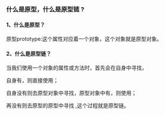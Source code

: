 ### 什么是原型，什么是原型链 ?

#### 1、什么是原型？

 原型prototype:这个属性对应着一个对象，这个对象就是原型对象。

#### 2、什么是原型链？

当我们使用一个对象的属性或方法时，首先会在自身中寻找，

自身有，则直接使用；

自身没有则去原型对象中寻找，原型对象中有，则使用；

再没有则去原型的原型中寻找 ,这个过程就是原型链。
